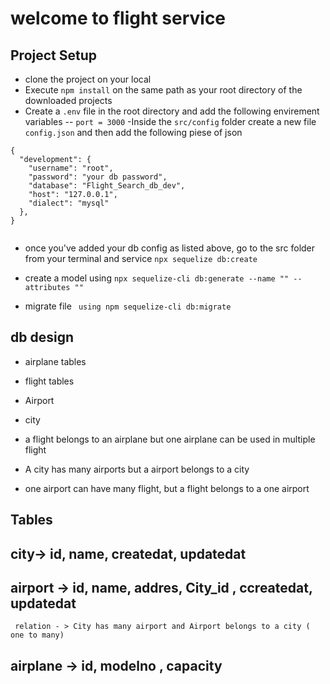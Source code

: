 # welcome to flight service

## Project Setup
- clone the project on your local
- Execute `npm install` on the same path as your root directory of the downloaded projects
- Create a `.env` file in the root directory and add the following envirement variables 
-- `port = 3000`
-Inside the `src/config` folder create a new file `config.json` and then add the following piese of json

```
{
  "development": {
    "username": "root",
    "password": "your db password",
    "database": "Flight_Search_db_dev",
    "host": "127.0.0.1",
    "dialect": "mysql"
  },
}


```


- once you've added your db config as listed above, go to the src folder from your terminal and service `npx sequelize db:create`

- create a model using `npx sequelize-cli db:generate --name "" --attributes ""`
- migrate file ` using npm sequelize-cli db:migrate`


## db design

- airplane tables
- flight tables
- Airport
- city


- a flight  belongs to an airplane but one airplane can be used in multiple flight
- A city has many airports but a airport belongs to a city
- one airport can have many flight, but a flight belongs to a one airport

##  Tables

## city-> id, name, createdat, updatedat

## airport -> id, name, addres, City_id , ccreatedat, updatedat
     relation - > City has many airport and Airport belongs to a city ( one to many)

## airplane -> id, modelno , capacity


